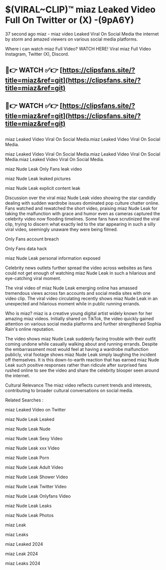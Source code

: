 # $(VIRAL~CLIP)™ miaz Leaked Video Full On Twitter or (X) -(9pA6Y)
37 second ago miaz - miaz video Leaked Viral On Social Media the internet by storm and amazed viewers on various social media platforms.

Where i can watch miaz Full Video? WATCH HERE! Viral miaz Full Video Instagram, Twitter (X), Discord.

## 🔴👉 WATCH ✅👉 [https://clipsfans.site/?title=miaz&ref=git](https://clipsfans.site/?title=miaz&ref=git)
## 🔴👉 WATCH ✅👉 [https://clipsfans.site/?title=miaz&ref=git](https://clipsfans.site/?title=miaz&ref=git)
##
miaz Leaked Video Viral On Social Media.miaz Leaked Video Viral On Social Media.

miaz Leaked Video Viral On Social Media.miaz Leaked Video Viral On Social Media.miaz Leaked Video Viral On Social Media.

miaz Nude Leak Only Fans leak video

miaz Nude Leak leaked pictures

miaz Nude Leak explicit content leak

Discussion over the viral miaz Nude Leak video showing the star candidly dealing with sudden wardrobe issues dominated pop culture chatter online. Fans watched and rewatched the short video, praising miaz Nude Leak for taking the malfunction with grace and humor even as cameras captured the celebrity video now flooding timelines. Some fans have scrutinized the viral clip, trying to discern what exactly led to the star appearing in such a silly viral video, seemingly unaware they were being filmed.


Only Fans account breach

Only Fans data hack

miaz Nude Leak personal information exposed

Celebrity news outlets further spread the video across websites as fans could not get enough of watching miaz Nude Leak in such a hilarious and eye-catching viral moment.


The viral video of miaz Nude Leak emerging online has amassed tremendous views across fan accounts and social media sites with one video clip. The viral video circulating recently shows miaz Nude Leak in an unexpected and hilarious moment while in public running errands.


Who is miaz? miaz is a creative young digital artist widely known for her amazing miaz videos. Initially shared on TikTok, the video quickly gained attention on various social media platforms and further strengthened Sophia Rain's online reputation.

The video shows miaz Nude Leak suddenly facing trouble with their outfit coming undone while casually walking about and running errands. Despite the embarrassment most would feel at having a wardrobe malfunction publicly, viral footage shows miaz Nude Leak simply laughing the incident off themselves. It is this down-to-earth reaction that has earned miaz Nude Leak such positive responses rather than ridicule after surprised fans rushed online to see the video and share the celebrity blooper seen around the internet.

Cultural Relevance The miaz video reflects current trends and interests, contributing to broader cultural conversations on social media.

Related Searches :

miaz Leaked Video on Twitter

miaz Nude Leak Leaked

miaz Nude Leak Nude

miaz Nude Leak Sexy Video

miaz Nude Leak xxx Video

miaz Nude Leak Porn

miaz Nude Leak Adult Video

miaz Nude Leak Shower Video

miaz Nude Leak Twitter Video

miaz Nude Leak Onlyfans Video

miaz Nude Leak Leaks

miaz Nude Leak Photos

miaz Leak

miaz Leaks

miaz Leaked 2024

miaz Leak 2024

miaz Leaks 2024
